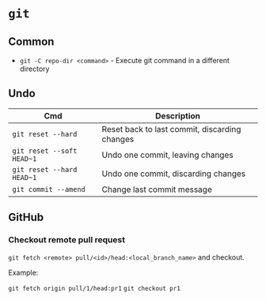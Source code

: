 # `git`

## Common

- `git -C repo-dir <command>` - Execute git command in a different directory 

## Undo

Cmd | Description
-- | --
`git reset --hard` | Reset back to last commit, discarding changes
`git reset --soft HEAD~1` | Undo one commit, leaving changes
`git reset --hard HEAD~1` | Undo one commit, discarding changes
`git commit --amend` | Change last commit message

## GitHub

### Checkout remote pull request

`git fetch <remote> pull/<id>/head:<local_branch_name>` and checkout.

Example:

`git fetch origin pull/1/head:pr1`
`git checkout pr1`

